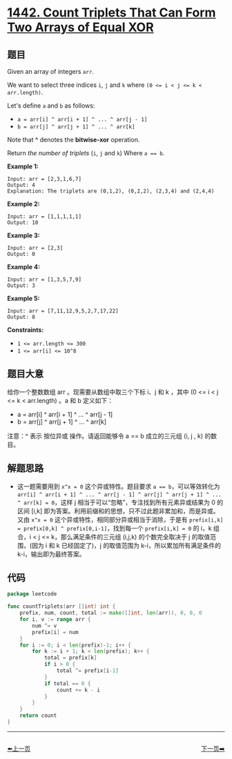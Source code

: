 # [1442. Count Triplets That Can Form Two Arrays of Equal XOR](https://leetcode.com/problems/count-triplets-that-can-form-two-arrays-of-equal-xor/)


## 题目

Given an array of integers `arr`.

We want to select three indices `i`, `j` and `k` where `(0 <= i < j <= k < arr.length)`.

Let's define `a` and `b` as follows:

- `a = arr[i] ^ arr[i + 1] ^ ... ^ arr[j - 1]`
- `b = arr[j] ^ arr[j + 1] ^ ... ^ arr[k]`

Note that **^** denotes the **bitwise-xor** operation.

Return *the number of triplets* (`i`, `j` and `k`) Where `a == b`.

**Example 1:**

```
Input: arr = [2,3,1,6,7]
Output: 4
Explanation: The triplets are (0,1,2), (0,2,2), (2,3,4) and (2,4,4)
```

**Example 2:**

```
Input: arr = [1,1,1,1,1]
Output: 10
```

**Example 3:**

```
Input: arr = [2,3]
Output: 0
```

**Example 4:**

```
Input: arr = [1,3,5,7,9]
Output: 3
```

**Example 5:**

```
Input: arr = [7,11,12,9,5,2,7,17,22]
Output: 8
```

**Constraints:**

- `1 <= arr.length <= 300`
- `1 <= arr[i] <= 10^8`

## 题目大意

给你一个整数数组 arr 。现需要从数组中取三个下标 i、j 和 k ，其中 (0 <= i < j <= k < arr.length) 。a 和 b 定义如下：

- a = arr[i] ^ arr[i + 1] ^ ... ^ arr[j - 1]
- b = arr[j] ^ arr[j + 1] ^ ... ^ arr[k]

注意：^ 表示 按位异或 操作。请返回能够令 a == b 成立的三元组 (i, j , k) 的数目。

## 解题思路

- 这一题需要用到 `x^x = 0` 这个异或特性。题目要求 `a == b`，可以等效转化为 `arr[i] ^ arr[i + 1] ^ ... ^ arr[j - 1] ^ arr[j] ^ arr[j + 1] ^ ... ^ arr[k] = 0`，这样 j 相当于可以“忽略”，专注找到所有元素异或结果为 0 的区间 [i,k] 即为答案。利用前缀和的思想，只不过此题非累加和，而是异或。又由 `x^x = 0` 这个异或特性，相同部分异或相当于消除，于是有 `prefix[i,k] = prefix[0,k] ^ prefix[0,i-1]`，找到每一个 `prefix[i,k] = 0` 的 i，k 组合，i < j <= k，那么满足条件的三元组 (i,j,k) 的个数完全取决于 j 的取值范围，(因为 i 和 k 已经固定了)，j 的取值范围为 k-i，所以累加所有满足条件的 k-i，输出即为最终答案。

## 代码

```go
package leetcode

func countTriplets(arr []int) int {
	prefix, num, count, total := make([]int, len(arr)), 0, 0, 0
	for i, v := range arr {
		num ^= v
		prefix[i] = num
	}
	for i := 0; i < len(prefix)-1; i++ {
		for k := i + 1; k < len(prefix); k++ {
			total = prefix[k]
			if i > 0 {
				total ^= prefix[i-1]
			}
			if total == 0 {
				count += k - i
			}
		}
	}
	return count
}
```


----------------------------------------------
<div style="display: flex;justify-content: space-between;align-items: center;">
<p><a href="https://books.halfrost.com/leetcode/ChapterFour/1400~1499/1439.Find-the-Kth-Smallest-Sum-of-a-Matrix-With-Sorted-Rows/">⬅️上一页</a></p>
<p><a href="https://books.halfrost.com/leetcode/ChapterFour/1400~1499/1446.Consecutive-Characters/">下一页➡️</a></p>
</div>
